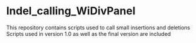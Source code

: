 # Indel_calling_WiDivPanel

This repository contains scripts used to call small insertions and deletions Scripts used in version 1.0 as well as the final version are included
